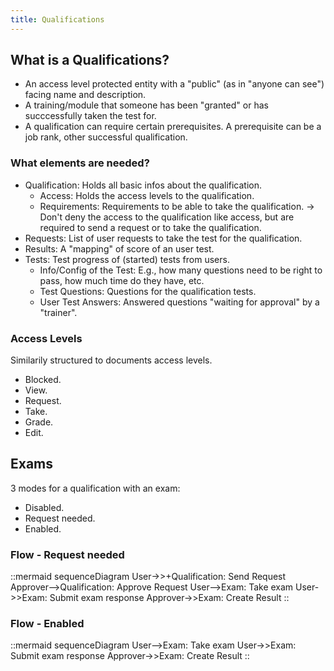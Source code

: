 ```yaml
---
title: Qualifications
---
```


## What is a Qualifications?

- An access level protected entity with a "public" (as in "anyone can see") facing name and description.
- A training/module that someone has been "granted" or has succcessfully taken the test for.
- A qualification can require certain prerequisites. A prerequisite can be a job rank, other successful qualification.

### What elements are needed?

- Qualification: Holds all basic infos about the qualification.
  * Access: Holds the access levels to the qualification.
  * Requirements: Requirements to be able to take the qualification. -> Don't deny the access to the qualification like access, but are required to send a request or to take the qualification.
- Requests: List of user requests to take the test for the qualification.
- Results: A "mapping" of score of an user test.
- Tests: Test progress of (started) tests from users.
  * Info/Config of the Test: E.g., how many questions need to be right to pass, how much time do they have, etc.
  * Test Questions: Questions for the qualification tests.
  * User Test Answers: Answered questions "waiting for approval" by a "trainer".

### Access Levels

Similarily structured to documents access levels.

- Blocked.
- View.
- Request.
- Take.
- Grade.
- Edit.

## Exams

3 modes for a qualification with an exam:

- Disabled.
- Request needed.
- Enabled.

### Flow - Request needed

::mermaid
sequenceDiagram
User->>+Qualification: Send Request
Approver-->Qualification: Approve Request
User-->Exam: Take exam
User->>Exam: Submit exam response
Approver->>Exam: Create Result
::

### Flow - Enabled

::mermaid
sequenceDiagram
User-->Exam: Take exam
User->>Exam: Submit exam response
Approver->>Exam: Create Result
::
